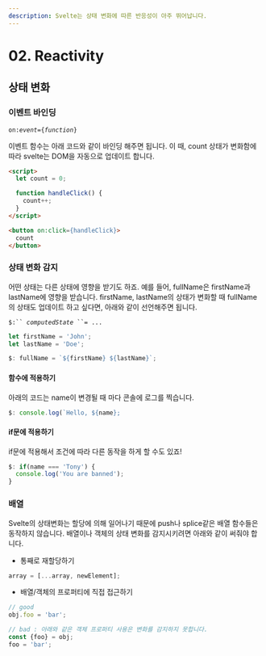 ```yaml
---
description: Svelte는 상태 변화에 따른 반응성이 아주 뛰어납니다.
---
```


# 02. Reactivity

## 상태 변화

### 이벤트 바인딩

`on:`_`event`_`={`_`function`_`}`

이벤트 함수는 아래 코드와 같이 바인딩 해주면 됩니다. 이 때, count 상태가 변화함에 따라 svelte는 DOM을 자동으로 업데이트 합니다.

```html
<script>
  let count = 0;

  function handleClick() {
    count++;
  }
</script>

<button on:click={handleClick}>
  count
</button>
```

### 상태 변화 감지

어떤 상태는 다른 상태에 영향을 받기도 하죠. 예를 들어, fullName은 firstName과 lastName에 영향을 받습니다. firstName, lastName의 상태가 변화할 때 fullName의 상태도 업데이트 하고 싶다면, 아래와 같이 선언해주면 됩니다.

`$:`` `_`computedState`_` ``= ...`

```javascript
let firstName = 'John';
let lastName = 'Doe';

$: fullName = `${firstName} ${lastName}`;
```

#### 함수에 적용하기

아래의 코드는 name이 변경될 때 마다 콘솔에 로그를 찍습니다.

```javascript
$: console.log(`Hello, ${name};
```

#### if문에 적용하기

if문에 적용해서 조건에 따라 다른 동작을 하게 할 수도 있죠!

```javascript
$: if(name === 'Tony') {
  console.log('You are banned');
}
```

### 배열

Svelte의 상태변화는 할당에 의해 일어나기 때문에 push나 splice같은 배열 함수들은 동작하지 않습니다. 배열이나 객체의 상태 변화를 감지시키려면 아래와 같이 써줘야 합니다.

* 통째로 재할당하기

```javascript
array = [...array, newElement];
```

* 배열/객체의 프로퍼티에 직접 접근하기

```javascript
// good
obj.foo = 'bar';

// bad : 아래와 같은 객체 프로퍼티 사용은 변화를 감지하지 못합니다.
const {foo} = obj;
foo = 'bar';
```
